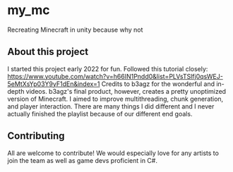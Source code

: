 # my_mc
Recreating Minecraft in unity because why not

## About this project
I started this project early 2022 for fun. Followed this tutorial closely:
https://www.youtube.com/watch?v=h66IN1Pndd0&list=PLVsTSlfj0qsWEJ-5eMtXsYp03Y9yF1dEn&index=1
Credits to b3agz for the wonderful and in-depth videos. b3agz's final product, however, creates a pretty unoptimized version of Minecraft. I aimed to improve multithreading, chunk generation, and player interaction. There are many things I did different and I never actually finished the playlist because of our different end goals.

## Contributing
All are welcome to contribute! We would especially love for any artists to join the team as well as game devs proficient in C#.
